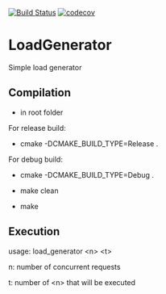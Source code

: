 
[![Build Status](https://travis-ci.org/lalanne/LoadGenerator.svg?branch=develop)](https://travis-ci.org/lalanne/LoadGenerator)
[![codecov](https://codecov.io/gh/lalanne/LoadGenerator/branch/develop/graph/badge.svg)](https://codecov.io/gh/lalanne/LoadGenerator)

# LoadGenerator
Simple load generator

## Compilation
 * in root folder

For release build:

 * cmake -DCMAKE_BUILD_TYPE=Release .

For debug build:

 * cmake -DCMAKE_BUILD_TYPE=Debug .

 * make clean
 * make

## Execution

usage: load_generator \<n\> \<t\> 

n: number of concurrent requests

t: number of \<n\> that will be executed
